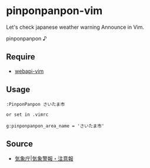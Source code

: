 # pinponpanpon-vim

Let's check japanese weather warning Announce in Vim.

pinponpanpon ♪

## Require

* [webapi-vim](https://github.com/mattn/webapi-vim)

## Usage

```
:PinponPanpon さいたま市

or set in .vimrc

g:pinponpanpon_area_name = 'さいたま市'
```

## Source

* [気象庁|気象警報・注意報](http://www.jma.go.jp/jp/warn/)
